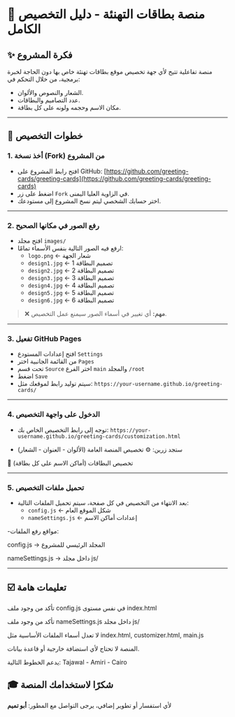 # 🎉 منصة بطاقات التهنئة - دليل التخصيص الكامل

## ✨ فكرة المشروع
منصة تفاعلية تتيح لأي جهة تخصيص موقع بطاقات تهنئة خاص بها دون الحاجة لخبرة برمجية، من خلال التحكم في:
- الشعار والنصوص والألوان.
- عدد التصاميم والبطاقات.
- مكان الاسم وحجمه ولونه على كل بطاقة.

---

## 📅 خطوات التخصيص

### 1. أخذ نسخة (Fork) من المشروع
- افتح رابط المشروع على GitHub: [https://github.com/greeting-cards/greeting-cards](https://github.com/greeting-cards/greeting-cards)
- اضغط على زر `Fork` في الزاوية العليا اليمنى.
- اختر حسابك الشخصي ليتم نسخ المشروع إلى مستودعك.

---

### 2. رفع الصور في مكانها الصحيح
- افتح مجلد `images/`
- ارفع فيه الصور التالية بنفس الأسماء تمامًا:
  - `logo.png` ← شعار الجهة
  - `design1.jpg` ← تصميم البطاقة 1
  - `design2.jpg` ← تصميم البطاقة 2
  - `design3.jpg` ← تصميم البطاقة 3
  - `design4.jpg` ← تصميم البطاقة 4
  - `design5.jpg` ← تصميم البطاقة 5
  - `design6.jpg` ← تصميم البطاقة 6

> ❌ **مهم:** أي تغيير في أسماء الصور سيمنع عمل التخصيص.

---

### 3. تفعيل GitHub Pages
- افتح إعدادات المستودع `Settings`
- من القائمة الجانبية اختر `Pages`
- تحت قسم `Source` اختر الفرع `main` والمجلد `/root`
- اضغط `Save`
- سيتم توليد رابط لموقعك مثل:
  `https://your-username.github.io/greeting-cards/`

---

### 4. الدخول على واجهة التخصيص
- توجه إلى رابط التخصيص الخاص بك:
  `https://your-username.github.io/greeting-cards/customization.html`

- ستجد زرين:
⚙️ تخصيص المنصة العامة (الألوان - العنوان - الشعار)

🌟 تخصيص البطاقات (أماكن الاسم على كل بطاقة)

---

### 5. تحميل ملفات التخصيص
- بعد الانتهاء من التخصيص في كل صفحة، سيتم تحميل الملفات التالية:
  - `config.js` ← شكل الموقع العام
  - `nameSettings.js` ← إعدادات أماكن الاسم

-مواقع رفع الملفات:

config.js → المجلد الرئيسي للمشروع

nameSettings.js → داخل مجلد js/


---

## ☑️ تعليمات هامة
تأكد من وجود ملف config.js في نفس مستوى index.html

تأكد من وجود ملف nameSettings.js داخل مجلد js/

لا تعدل أسماء الملفات الأساسية مثل index.html, customizer.html, main.js

المنصة لا تحتاج لأي استضافة خارجية أو قاعدة بيانات.

يدعم الخطوط التالية: Tajawal - Amiri - Cairo

## 🎓 شكرًا لاستخدامك المنصة
لأي استفسار أو تطوير إضافي، يرجى التواصل مع المطور: **أبو تميم**
